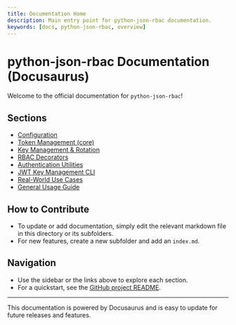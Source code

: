 ```yaml
---
title: Documentation Home
description: Main entry point for python-json-rbac documentation.
keywords: [docs, python-json-rbac, overview]
---
```


# python-json-rbac Documentation (Docusaurus)

Welcome to the official documentation for `python-json-rbac`!

## Sections

- [Configuration](configuration/index.md)
- [Token Management (core)](token-management/index.md)
- [Key Management & Rotation](key-manager/index.md)
- [RBAC Decorators](rbac/index.md)
- [Authentication Utilities](authentication/index.md)
- [JWT Key Management CLI](cli/index.md)
- [Real-World Use Cases](usecases/index.md)
- [General Usage Guide](usage.md)

## How to Contribute
- To update or add documentation, simply edit the relevant markdown file in this directory or its subfolders.
- For new features, create a new subfolder and add an `index.md`.

## Navigation
- Use the sidebar or the links above to explore each section.
- For a quickstart, see the [GitHub project README](https://github.com/IntegerAlex/python-json-rbac#readme).

---

This documentation is powered by Docusaurus and is easy to update for future releases and features.

